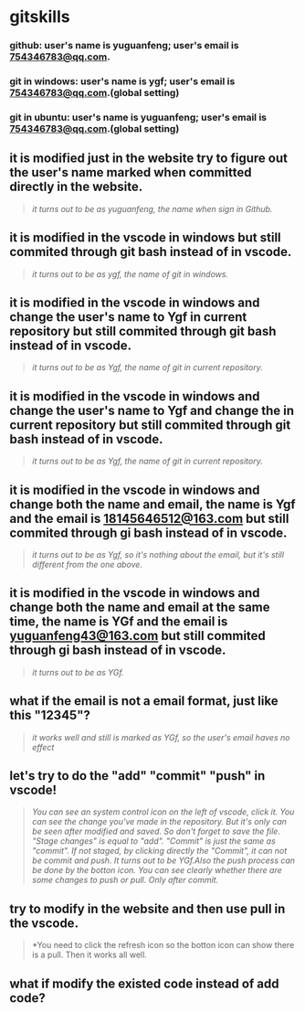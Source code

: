 # gitskills
### **github: user's name is yuguanfeng;  user's email is 754346783@qq.com.** 
### **git in windows: user's name is ygf; user's email is 754346783@qq.com.(global setting)**
### **git in ubuntu: user's name is yuguanfeng; user's email is 754346783@qq.com.(global setting)**

## it is modified just in the website try to figure out the user's name marked when committed directly in the website.
> *it turns out to be as yuguanfeng, the name when sign in Github.*

## it is modified in the vscode in windows but still commited through git bash instead of in vscode.
> *it turns out to be as ygf, the name of git in windows.*

## it is modified in the vscode in windows and change the user's name to Ygf in current repository but still commited through git bash instead of in vscode.
> *it turns out to be as Ygf, the name of git in current repository.*

## it is modified in the vscode in windows and change the user's name to Ygf and change the in current repository but still commited through git bash instead of in vscode.
> *it turns out to be as Ygf, the name of git in current repository.*

## it is modified in the vscode in windows and change both the name and email, the name is Ygf and the email is 18145646512@163.com but still commited through gi bash instead of in vscode.
> *it turns out to be as Ygf, so it's nothing about the email, but it's still different from the one above.*

## it is modified in the vscode in windows and change both the name and email at the same time, the name is YGf and the email is yuguanfeng43@163.com but still commited through gi bash instead of in vscode.
> *it turns out to be as YGf.*

## what if the email is not a email format, just like this "12345"?
> *it works well and still is marked as YGf, so the user's email haves no effect*

## let's try to do the "add" "commit" "push" in vscode!
> *You can see an system control icon on the left of vscode, click it. You can see the change you've made in the repository. But it's only can be seen after modified and saved. So don't forget to save the file. "Stage changes" is equal to "add". "Commit" is just the same as "commit". If not staged, by clicking directly the "Commit", it can not be commit and push. It turns out to be YGf.Also the push process can be done by the botton icon. You can see clearly whether there are some changes to push or pull. Only after commit.*

## try to modify in the website and then use pull in the vscode.
> *You need to click the refresh icon so the botton icon can show there is a pull. Then it works all well.

## what if modify the existed code instead of add code?
